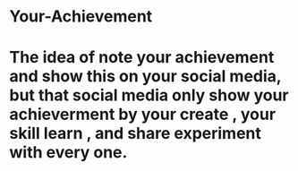 # Your-Achievement
# The idea of note your achievement and show this on your social media, but that social media only show your achieverment by your create , your skill learn , and share experiment with every one.
